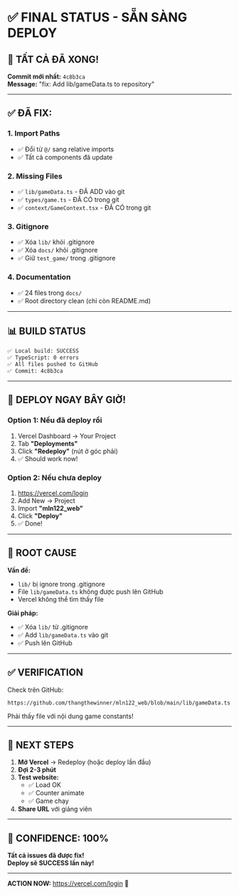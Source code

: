 # ✅ FINAL STATUS - SẴN SÀNG DEPLOY

## 🎉 TẤT CẢ ĐÃ XONG!

**Commit mới nhất:** `4c8b3ca`  
**Message:** "fix: Add lib/gameData.ts to repository"

---

## ✅ ĐÃ FIX:

### 1. **Import Paths**
- ✅ Đổi từ `@/` sang relative imports
- ✅ Tất cả components đã update

### 2. **Missing Files** 
- ✅ `lib/gameData.ts` - ĐÃ ADD vào git
- ✅ `types/game.ts` - ĐÃ CÓ trong git
- ✅ `context/GameContext.tsx` - ĐÃ CÓ trong git

### 3. **Gitignore**
- ✅ Xóa `lib/` khỏi .gitignore
- ✅ Xóa `docs/` khỏi .gitignore
- ✅ Giữ `test_game/` trong .gitignore

### 4. **Documentation**
- ✅ 24 files trong `docs/`
- ✅ Root directory clean (chỉ còn README.md)

---

## 📊 BUILD STATUS

```bash
✅ Local build: SUCCESS
✅ TypeScript: 0 errors
✅ All files pushed to GitHub
✅ Commit: 4c8b3ca
```

---

## 🚀 DEPLOY NGAY BÂY GIỜ!

### **Option 1: Nếu đã deploy rồi**

1. Vercel Dashboard → Your Project
2. Tab **"Deployments"**
3. Click **"Redeploy"** (nút ở góc phải)
4. ✅ Should work now!

### **Option 2: Nếu chưa deploy**

1. https://vercel.com/login
2. Add New → Project
3. Import **"mln122_web"**
4. Click **"Deploy"**
5. ✅ Done!

---

## 🎯 ROOT CAUSE

**Vấn đề:** 
- `lib/` bị ignore trong .gitignore
- File `lib/gameData.ts` không được push lên GitHub
- Vercel không thể tìm thấy file

**Giải pháp:**
- ✅ Xóa `lib/` từ .gitignore
- ✅ Add `lib/gameData.ts` vào git
- ✅ Push lên GitHub

---

## ✅ VERIFICATION

Check trên GitHub:
```
https://github.com/thangthewinner/mln122_web/blob/main/lib/gameData.ts
```

Phải thấy file với nội dung game constants!

---

## 🚀 NEXT STEPS

1. **Mở Vercel** → Redeploy (hoặc deploy lần đầu)
2. **Đợi 2-3 phút**
3. **Test website:**
   - ✅ Load OK
   - ✅ Counter animate
   - ✅ Game chạy
4. **Share URL** với giảng viên

---

## 💪 CONFIDENCE: 100%

**Tất cả issues đã được fix!**  
**Deploy sẽ SUCCESS lần này!**

---

**ACTION NOW:** https://vercel.com/login 🚀
